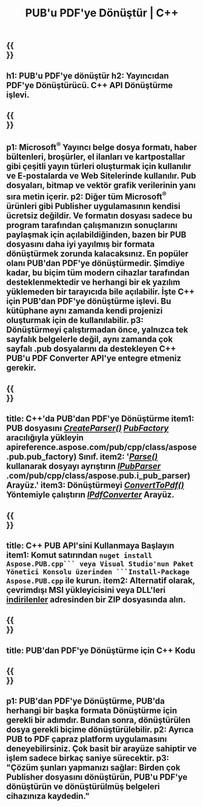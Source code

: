 ﻿---
translation: true
template: /_templates/conversion-child.md
title: PUB'u PDF'ye Dönüştür | C++
description: Windows, Linux ve Mac OS X'te C++ API'sini kullanarak PUB'u PDF'ye dönüştürün. Kendi çözümünüze entegre edilmesi kolay yayıncı dönüştürme işlevi.
url: /cpp/conversion/pub-to-pdf/
metakeywords: pub'ı pdf c++'a, pub'ı pdf cpp'ye, c++ pub'ı pdf'ye, yayıncıyı pdf c++'a dönüştürün
family: pub
platformtag: cpp
feature: conversion
---

{{<section banner>}}
---
h1: PUB'u PDF'ye dönüştür
h2: Yayıncıdan PDF'ye Dönüştürücü. С++ API Dönüştürme işlevi.
---

{{<section overview>}}
---
p1: Microsoft<sup>®</sup> Yayıncı belge dosya formatı, haber bültenleri, broşürler, el ilanları ve kartpostallar gibi çeşitli yayın türleri oluşturmak için kullanılır ve E-postalarda ve Web Sitelerinde kullanılır. Pub dosyaları, bitmap ve vektör grafik verilerinin yanı sıra metin içerir.
p2: Diğer tüm Microsoft<sup>®</sup> ürünleri gibi Publisher uygulamasının kendisi ücretsiz değildir. Ve formatın dosyası sadece bu program tarafından çalışmanızın sonuçlarını paylaşmak için açılabildiğinden, bazen bir PUB dosyasını daha iyi yayılmış bir formata dönüştürmek zorunda kalacaksınız. En popüler olanı PUB'dan PDF'ye dönüştürmedir. Şimdiye kadar, bu biçim tüm modern cihazlar tarafından desteklenmektedir ve herhangi bir ek yazılım yüklemeden bir tarayıcıda bile açılabilir. İşte C++ için PUB'dan PDF'ye dönüştürme işlevi. Bu kütüphane aynı zamanda kendi projenizi oluşturmak için de kullanılabilir.
p3: Dönüştürmeyi çalıştırmadan önce, yalnızca tek sayfalık belgelerle değil, aynı zamanda çok sayfalı .pub dosyalarını da destekleyen C++ PUB'u PDF Converter API'ye entegre etmeniz gerekir.
---

{{<section feature1>}}
---
title: C++'da PUB'dan PDF'ye Dönüştürme
item1: PUB dosyasını [*CreateParser()*](https://reference.aspose.com/pub/cpp/class/aspose.pub.pub_factory#a88c04c4c35d45ee8febc7e1554d03c4b) [*PubFactory*](https://) aracılığıyla yükleyin apireference.aspose.com/pub/cpp/class/aspose.pub.pub_factory) Sınıf.
item2: '[*Parse()*](https://reference.aspose.com/pub/cpp/class/aspose.pub.i_pub_parser#ae9fc7043f382a5b4a7b694f0fe477915) kullanarak dosyayı ayrıştırın [*IPubParser*](https://apireference.aspose) .com/pub/cpp/class/aspose.pub.i_pub_parser) Arayüz.'
item3: Dönüştürmeyi [*ConvertToPdf()*](https://reference.aspose.com/pub/cpp/class/aspose.pub.i_pdf_converter#acdea381bc8f2a2799e73a039b09ecdb5) Yöntemiyle çalıştırın [*IPdfConverter*](https://reference.aspose.com/pub/cpp/class/aspose.pub.i_pdf_converter) Arayüz.
---

{{<section feature2>}}
---
title: C++ PUB API'sini Kullanmaya Başlayın
item1: Komut satırından ``nuget install Aspose.PUB.cpp``` veya Visual Studio'nun Paket Yönetici Konsolu üzerinden ```Install-Package Aspose.PUB.cpp`` ile kurun.
item2: Alternatif olarak, çevrimdışı MSI yükleyicisini veya DLL'leri [indirilenler](https://releases.aspose.com/pub/cpp) adresinden bir ZIP dosyasında alın.
---

{{<section codeexample>}}
---
title: PUB'dan PDF'ye Dönüştürme için C++ Kodu
---

{{<section summary>}}
---
p1: PUB'dan PDF'ye Dönüştürme, PUB'da herhangi bir başka formata Dönüştürme için gerekli bir adımdır. Bundan sonra, dönüştürülen dosya gerekli biçime dönüştürülebilir.
p2: Ayrıca PUB to PDF çapraz platform uygulamasını deneyebilirsiniz. Çok basit bir arayüze sahiptir ve işlem sadece birkaç saniye sürecektir.
p3: "Çözüm şunları yapmanızı sağlar: Birden çok Publisher dosyasını dönüştürün, PUB'u PDF'ye dönüştürün ve dönüştürülmüş belgeleri cihazınıza kaydedin."
---